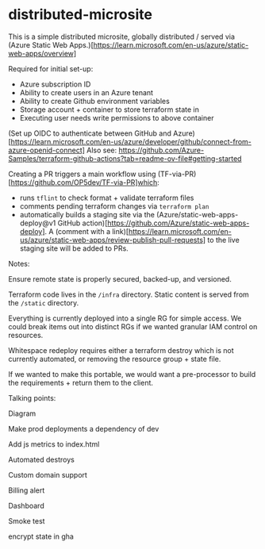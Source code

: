 # distributed-microsite

This is a simple distributed microsite, globally distributed / served via (Azure Static Web Apps.)[https://learn.microsoft.com/en-us/azure/static-web-apps/overview] 

Required for initial set-up:
- Azure subscription ID
- Ability to create users in an Azure tenant
- Ability to create Github environment variables
- Storage account + container to store terraform state in
- Executing user needs write permissions to above container

(Set up OIDC to authenticate between GitHub and Azure)[https://learn.microsoft.com/en-us/azure/developer/github/connect-from-azure-openid-connect]
Also see: https://github.com/Azure-Samples/terraform-github-actions?tab=readme-ov-file#getting-started


Creating a PR triggers a main workflow using (TF-via-PR)[https://github.com/OP5dev/TF-via-PR]which:
- runs `tflint` to check format + validate terraform files
- comments pending terraform changes via `terraform plan`
- automatically builds a staging site via the (Azure/static-web-apps-deploy@v1 GitHub action)[https://github.com/Azure/static-web-apps-deploy]. A (comment with a link)[https://learn.microsoft.com/en-us/azure/static-web-apps/review-publish-pull-requests] to the live staging site will be added to PRs.

Notes:

Ensure remote state is properly secured, backed-up, and versioned.

Terraform code lives in the `/infra` directory. Static content is served from the `/static` directory.

Everything is currently deployed into a single RG for simple access. We could break items out into distinct RGs if we wanted granular IAM control on resources.

Whitespace redeploy requires either a terraform destroy which is not currently automated, or removing the resource group + state file.

If we wanted to make this portable, we would want a pre-processor to build the requirements + return them to the client.

Talking points:

Diagram

Make prod deployments a dependency of dev

Add js metrics to index.html

Automated destroys

Custom domain support

Billing alert

Dashboard

Smoke test

encrypt state in gha
